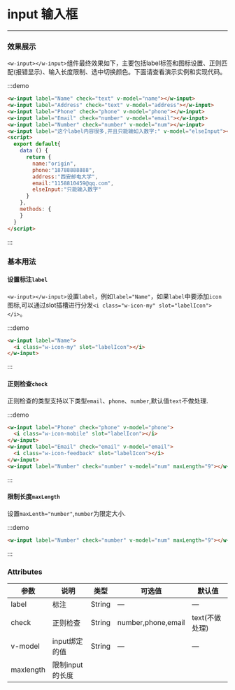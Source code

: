 <script>
  export default{
    data () {
      return {
        name:"origin",
        phone:"18788888888",
        address:"西安邮电大学",
        email:"1158810459@qq.com",
        num:"只能输入9位数字",
        elseInput:"我要把这个组件写好"
      }
    },
    methods: {
    }
  }
</script>

# input 输入框
----
### 效果展示
```<w-input></w-input>```组件最终效果如下，主要包括label标签和图标设置、正则匹配(报错显示)、输入长度限制、选中切换颜色。下面请查看演示实例和实现代码。
<div class="demo-block">
  <w-input label="Name" check="text" v-model="name">
    <i class="w-icon-my" slot="labelIcon"></i>
  </w-input>
  <w-input label="Address" check="text" v-model="address">
    <i class="w-icon-lbsfill" slot="labelIcon"></i>
  </w-input>
  <w-input label="Phone" check="phone" v-model="phone">
    <i class="w-icon-mobile" slot="labelIcon"></i>
  </w-input>
  <w-input label="Email" check="email" v-model="email">
    <i class="w-icon-feedback" slot="labelIcon"></i>
  </w-input>
  <w-input label="Number" check="number" v-model="num" maxLength="9"></w-input>
  <w-input label="这个label内容很多:" v-model="elseInput"></w-input>
</div>

:::demo
```html
<w-input label="Name" check="text" v-model="name"></w-input>
<w-input label="Address" check="text" v-model="address"></w-input>
<w-input label="Phone" check="phone" v-model="phone"></w-input>
<w-input label="Email" check="number" v-model="email"></w-input>
<w-input label="Number" check="number" v-model="num"></w-input>
<w-input label="这个label内容很多,并且只能输如入数字:" v-model="elseInput"></w-input>
<script>
  export default{
    data () {
      return {
        name:"origin",
        phone:"18788888888",
        address:"西安邮电大学",
        email:"1158810459@qq.com",
        elseInput:"只能输入数字"
      }
    },
    methods: {
    }
  }
</script>
```
:::

### 基本用法
#### 设置标注```label```
```<w-input></w-input>```设置```label```，例如```label="Name"```，如果```label```中要添加```icon```图标,可以通过slot插槽进行分发```<i class="w-icon-my" slot="labelIcon"></i>```。
<div class="demo-block">
  <w-input label="Name">
    <i class="w-icon-my" slot="labelIcon"></i>
  </w-input>
</div>

:::demo
```html
<w-input label="Name">
  <i class="w-icon-my" slot="labelIcon"></i>
</w-input>
```
:::

#### 正则检查```check```
正则检查的类型支持以下类型```email```、```phone```、```number```,默认值```text```不做处理.
<div class="demo-block">
    <w-input label="Phone" check="phone" v-model="phone">
      <i class="w-icon-mobile" slot="labelIcon"></i>
    </w-input>
    <w-input label="Email" check="email" v-model="email">
      <i class="w-icon-feedback" slot="labelIcon"></i>
    </w-input>
    <w-input label="Number" check="number" v-model="num" maxLength="9"></w-input>
</div>

:::demo
```html
<w-input label="Phone" check="phone" v-model="phone">
  <i class="w-icon-mobile" slot="labelIcon"></i>
</w-input>
<w-input label="Email" check="email" v-model="email">
  <i class="w-icon-feedback" slot="labelIcon"></i>
</w-input>
<w-input label="Number" check="number" v-model="num" maxLength="9"></w-input>
```
:::

#### 限制长度```maxLength```
设置```maxLenth="number"```,```number```为限定大小.
<div class="demo-block">
  <w-input label="Number" check="number" v-model="num" maxLength="9"></w-input>
</div>

:::demo
```html
<w-input label="Number" check="number" v-model="num" maxLength="9"></w-input>
```
:::

### Attributes

| 参数      | 说明   | 类型      | 可选值       | 默认值   |
|---------- |-------- |----------|-------------  |-------- |
| label     |   标注  | String   |—              |  —   |
| check     | 正则检查| String     |number,phone,email|text(不做处理)|
| v-model   | input绑定的值| String | —           | —      |
|maxlength  |限制input的长度
